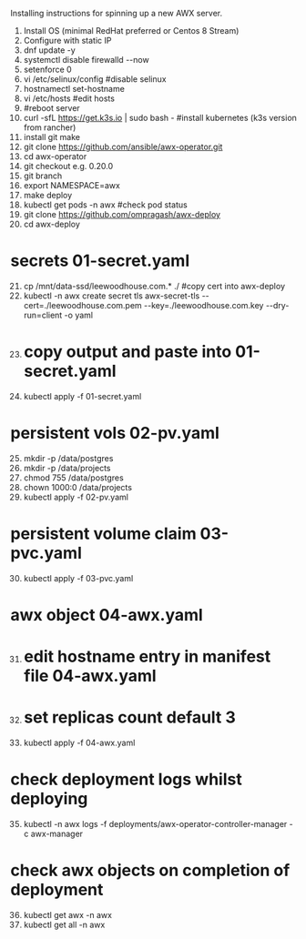 Installing instructions for spinning up a new AWX server.

1.	Install OS (minimal RedHat preferred or Centos 8 Stream)
2.	Configure with static IP
3.	dnf update -y
4.	systemctl disable firewalld --now
5.	setenforce 0
6.	vi /etc/selinux/config #disable selinux
7.	hostnamectl set-hostname <hostname>
8.	vi /etc/hosts #edit hosts
9.	#reboot server
10.	curl -sfL https://get.k3s.io | sudo bash -  #install kubernetes (k3s version from rancher)
11. install git make
12. git clone https://github.com/ansible/awx-operator.git
13. cd awx-operator
14. git checkout <branch number> e.g. 0.20.0
15. git branch
16. export NAMESPACE=awx
17. make deploy
18. kubectl get pods -n awx #check pod status
19. git clone https://github.com/ompragash/awx-deploy
20. cd awx-deploy
  # secrets 01-secret.yaml
21. cp /mnt/data-ssd/leewoodhouse.com.* ./ #copy cert into awx-deploy
22. kubectl -n awx create secret tls awx-secret-tls --cert=./leewoodhouse.com.pem --key=./leewoodhouse.com.key --dry-run=client -o yaml
23. # copy output and paste into 01-secret.yaml
24. kubectl apply -f 01-secret.yaml
  # persistent vols 02-pv.yaml
25. mkdir -p /data/postgres
26. mkdir -p /data/projects
27. chmod 755 /data/postgres
28. chown 1000:0 /data/projects
29. kubectl apply -f 02-pv.yaml
  # persistent volume claim 03-pvc.yaml
30. kubectl apply -f 03-pvc.yaml
  # awx object 04-awx.yaml
31. # edit hostname entry in manifest file 04-awx.yaml
23. # set replicas count default 3
34. kubectl apply -f 04-awx.yaml
  # check deployment logs whilst deploying
35. kubectl -n awx logs -f deployments/awx-operator-controller-manager -c awx-manager
  # check awx objects on completion of deployment
36. kubectl get awx -n awx
37. kubectl get all -n awx
